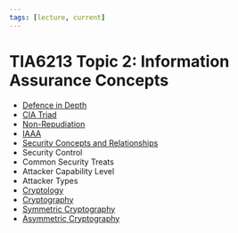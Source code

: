 ```yaml
---
tags: [lecture, current]
---
```


# TIA6213 Topic 2: Information Assurance Concepts

- [Defence in Depth](202408201424.md)
- [CIA Triad](202408141947.md)
- [Non-Repudiation](202210022159.md)
- [IAAA](202408201435.md)
- [Security Concepts and Relationships](202408201446.md)
- Security Control
- Common Security Treats
- Attacker Capability Level
- Attacker Types
- [Cryptology](202209281130.md)
- [Cryptography](202209281121.md)
- [Symmetric Cryptography](202209012153.md)
- [Asymmetric Cryptography](202203221212.md)
